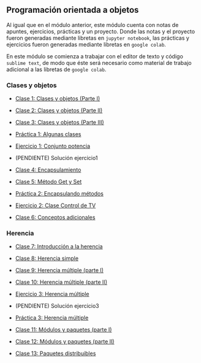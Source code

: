 ## Programación orientada a objetos

Al igual que en el módulo anterior, este módulo cuenta con notas de apuntes, ejercicios, prácticas y un proyecto. Donde las notas y el proyecto fueron generadas mediante libretas en 
``jupyter notebook``, las prácticas y ejercicios fueron generadas mediante libretas en ``google colab``.

En este módulo se comienza a trabajar con el editor de texto y código ``sublime text``, de modo que éste será necesario como material de trabajo adicional a las libretas de 
``google colab``.

### Clases y objetos

* [Clase 1: Clases y objetos (Parte I)](POO/Clase1_clases_I_g.html)
* [Clase 2: Clases y objetos (Parte II)](POO/Clase2_clases_II_g.html)
* [Clase 3: Clases y objetos (Parte III)](POO/Clase3_clases_III_g.html)
* [Práctica 1: Algunas clases](https://colab.research.google.com/drive/1dAhzEbjEwDNGdkcOXTY4EcOiF9G8eN11?usp=sharing)
* [Ejercicio 1: Conjunto potencia](https://colab.research.google.com/drive/1sZ93_wPfWT0Waf_9CAlPwJbblP5Y7MmC?usp=sharing)

* (PENDIENTE) Solución ejercicio1

* [Clase 4: Encapsulamiento](POO/Clase4_encapsulamiento_g.html)
* [Clase 5: Método Get y Set](POO/Clase5_encapsulamiento_II_g.html)
* [Práctica 2: Encapsulando métodos](https://colab.research.google.com/drive/1bxDR5qeLvDsQgRLPPkk5UnSUvmwY9Ryk?usp=sharing)
* [Ejercicio 2: Clase Control de TV](https://colab.research.google.com/drive/1w__S7EMw1LK4QMA9GiVbydTX7bi9E4e5?usp=sharing)
* [Clase 6: Conceptos adicionales](POO/Clase6_encapsulamiento_III_g.html)

### Herencia

* [Clase 7: Introducción a la herencia](POO/Clase7_herencia_I_g.html)
* [Clase 8: Herencia simple](POO/Clase8_herencia_II_g.html)
* [Clase 9: Herencia múltiple (parte I)](POO/Clase9_herencia_III_g.html)
* [Clase 10: Herencia múltiple (parte II)](POO/Clase10_herencia_IV_g.html)
* [Ejercicio 3: Herencia múltiple](https://colab.research.google.com/drive/1A_h7sWkB0WQwklRro-p4p6o_aSuNPDoQ?usp=sharing)

* (PENDIENTE) Solución ejercicio3

* [Práctica 3: Herencia múltiple](https://colab.research.google.com/drive/1HL_UzZyy6MZfOOQGy-XlUlmMK_y_nbuw?usp=sharing)
* [Clase 11: Módulos y paquetes (parte I)](POO/Clase11_módulos_I_g.html)
* [Clase 12: Módulos y paquetes (parte II)](POO/Clase12_módulos_II_g.html)
* [Clase 13: Paquetes distribuibles](Sesión13/POO/Clase13_paq_dist_g.html)
